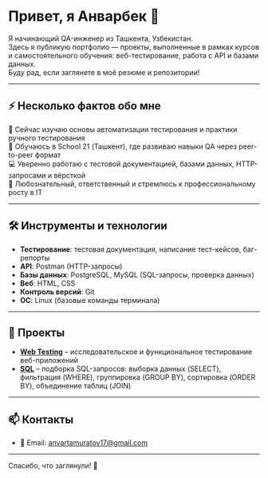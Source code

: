 # Привет, я Анварбек 👋

Я начинающий QA-инженер из Ташкента, Узбекистан.  
Здесь я публикую портфолио — проекты, выполненные в рамках курсов и самостоятельного обучения: веб-тестирование, работа с API и базами данных.  
Буду рад, если заглянете в моё резюме и репозитории!

---

## ⚡ Несколько фактов обо мне

🧪 Сейчас изучаю основы автоматизации тестирования и практики ручного тестирования  
💼 Обучаюсь в School 21 (Ташкент), где развиваю навыки QA через peer-to-peer формат  
💻 Уверенно работаю с тестовой документацией, базами данных, HTTP-запросами и вёрсткой  
🧠 Любознательный, ответственный и стремлюсь к профессиональному росту в IT  

---

## 🛠 Инструменты и технологии

- **Тестирование**: тестовая документация, написание тест-кейсов, баг-репорты  
- **API**: Postman (HTTP-запросы)  
- **Базы данных**: PostgreSQL, MySQL (SQL-запросы, проверка данных)  
- **Веб**: HTML, CSS  
- **Контроль версий**: Git  
- **ОС**: Linux (базовые команды терминала)

---

## 📂 Проекты

- [**Web Testing**](https://github.com/atamuratovdot/web-testing) – исследовательское и функциональное тестирование веб-приложений  
- [**SQL**](https://github.com/atamuratovdot/sq) – подборка SQL-запросов: выборка данных (SELECT), фильтрация (WHERE), группировка (GROUP BY), сортировка (ORDER BY), объединение таблиц (JOIN)

---

## 📫 Контакты

- 📧 Email: [anvartamuratov17@gmail.com](mailto:anvartamuratov17@gmail.com)  

---

Спасибо, что заглянули! 🙌
